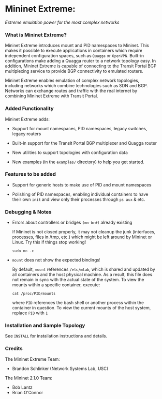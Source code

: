 Mininet Extreme: 
========================================================

*Extreme emulation power for the most complex networks*

### What is Mininet Extreme?

Mininet Extreme introduces mount and PID namespaces to Mininet.
This makes it possible to execute applications in containers which require
independent configuration spaces, such as `Quagga` or `OpenVPN`. Built-in
configurations make adding a Quagga router to a network topology easy. In 
addition, Mininet Extreme is capable of connecting to the Transit Portal BGP 
multiplexing service to provide BGP connectivity to emulated routers.

Mininet Extreme enables emulation of complex network topologies, including
networks which combine technologies such as SDN and BGP. Networks can 
exchange routes and traffic with the real internet by combining Mininet Extreme
with Transit Portal.
  
### Added Functionality

Mininet Extreme adds:

* Support for mount namespaces, PID namespaces, legacy switches, legacy routers

* Built-in support for the Transit Portal BGP multiplexer and Quagga router

* New utilities to support topologies with configuration data

* New examples (in the `examples/` directory) to help you get started.

### Features to be added

* Support for generic hosts to make use of PID and mount namespaces

* Polishing of PID namespaces, enabling individual containers to have
  their own `init` and view only their processes through `ps aux` & etc.

### Debugging & Notes

* Errors about controllers or bridges `(mn-br#)` already existing

  If Mininet is not closed properly, it may not cleanup the junk 
  (interfaces, processes, files in /tmp, etc.) which might be left 
  around by Mininet or Linux. Try this if things stop working!

  `sudo mn -c`

* `mount` does not show the expected bindings!

  By default, `mount` references `/etc/mtab`, which is shared and
  updated by all containers and the host physical machine. As a result,
  this file does not remain in sync with the actual state of the system.
  To view the mounts within a specific container, execute:
  
  `cat /proc/PID/mounts`
  
  where `PID` references the bash shell or another process within the
  container in question. To view the current mounts of the host system,
  replace `PID` with `1`
  
### Installation and Sample Topology

See `INSTALL` for installation instructions and details.

### Credits

The Mininet Extreme Team:

* Brandon Schlinker (Network Systems Lab, USC)

The Mininet 2.1.0 Team:

* Bob Lantz
* Brian O'Connor
